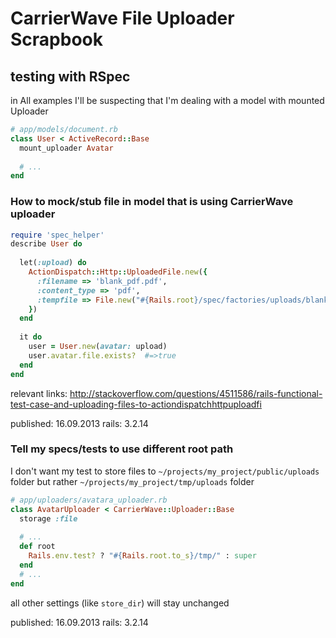 # CarrierWave File Uploader Scrapbook



## testing with RSpec 

in All examples I'll be suspecting that I'm dealing with a model with mounted Uploader

```ruby
# app/models/document.rb
class User < ActiveRecord::Base
  mount_uploader Avatar
    
  # ...
end

```


### How to mock/stub file in model that is using  CarrierWave uploader

```ruby
require 'spec_helper'
describe User do
 
  let(:upload) do
    ActionDispatch::Http::UploadedFile.new({
      :filename => 'blank_pdf.pdf',
      :content_type => 'pdf',
      :tempfile => File.new("#{Rails.root}/spec/factories/uploads/blank_pdf.pdf")
    })
  end
  
  it do
    user = User.new(avatar: upload)
    user.avatar.file.exists?  #=>true
  end
end
```

relevant links: http://stackoverflow.com/questions/4511586/rails-functional-test-case-and-uploading-files-to-actiondispatchhttpuploadfi

published: 16.09.2013
rails: 3.2.14



### Tell my specs/tests to use different root path

I don't want my test to store files to `~/projects/my_project/public/uploads` folder but
rather `~/projects/my_project/tmp/uploads` folder


```ruby
# app/uploaders/avatara_uploader.rb
class AvatarUploader < CarrierWave::Uploader::Base
  storage :file
  
  # ...
  def root
    Rails.env.test? ? "#{Rails.root.to_s}/tmp/" : super
  end
  # ...
end
```

all other settings (like `store_dir`) will stay unchanged 

published: 16.09.2013
rails: 3.2.14
